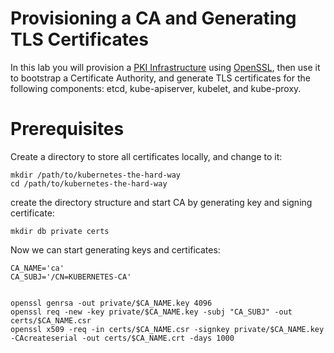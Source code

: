 # Provisioning a CA and Generating TLS Certificates

In this lab you will provision a [PKI Infrastructure](https://en.wikipedia.org/wiki/Public_key_infrastructure) using [OpenSSL](https://www.openssl.org/), then use it to bootstrap a Certificate Authority, and generate TLS certificates for the following components: etcd, kube-apiserver, kubelet, and kube-proxy.

# Prerequisites

Create a directory to store all certificates locally, and change to it: 

```shell
mkdir /path/to/kubernetes-the-hard-way
cd /path/to/kubernetes-the-hard-way
```

create the directory structure and start CA by generating key and signing certificate:

```shell
mkdir db private certs
```

Now we can start generating keys and certificates:

```shell
CA_NAME='ca'
CA_SUBJ='/CN=KUBERNETES-CA'


openssl genrsa -out private/$CA_NAME.key 4096
openssl req -new -key private/$CA_NAME.key -subj "CA_SUBJ" -out certs/$CA_NAME.csr
openssl x509 -req -in certs/$CA_NAME.csr -signkey private/$CA_NAME.key -CAcreateserial -out certs/$CA_NAME.crt -days 1000
```
